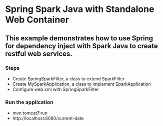 # Spring Spark Java with Standalone Web Container
## This example demonstrates how to use Spring for dependency inject with Spark Java to create restful web services.

### Steps

* Create SpringSparkFilter, a class to extend SparkFilter
* Create MySparkApplication, a class to implement SparkApplication
* Configure web.xml with SpringSparkFilter

### Run the application

* mvn tomcat7:run
* http://localhost:8080/current-date


